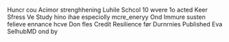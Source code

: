 Huncr cou Acimor strenghhening Luhile Schcol 10 wvere 1o acted Keer Sfress Ve Study hino ihae especiolly mcre\_eneryy Ond Immure susten felieve ennance hcve Don fles Credit Resilience før Durnrnies Published Eva SelhubMD ond by